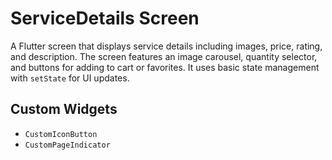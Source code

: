 # ServiceDetails Screen

A Flutter screen that displays service details including images, price, rating, and description. The screen features an image carousel, quantity selector, and buttons for adding to cart or favorites. It uses basic state management with `setState` for UI updates.

## Custom Widgets

- `CustomIconButton`
- `CustomPageIndicator`
